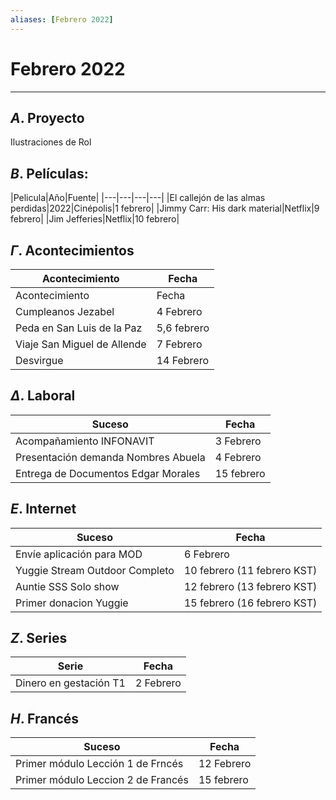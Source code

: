 ```yaml
---
aliases: [Febrero 2022]
---
```


# Febrero 2022
---


##  $A$. Proyecto
Ilustraciones de Rol

## $B$. Películas:
|Pelicula|Año|Fuente|
|---|---|---|---|
|El callejón de las almas perdidas|2022|Cinépolis|1 febrero|
|Jimmy Carr: His dark material|Netflix|9 febrero|
|Jim Jefferies|Netflix|10 febrero|

## $\Gamma$. Acontecimientos
|Acontecimiento|Fecha|
|---|---|
|Acontecimiento|Fecha|
|Cumpleanos Jezabel|4 Febrero|
|Peda en San Luis de la Paz|5,6 febrero|
|Viaje San Miguel de Allende|7 Febrero|
|Desvirgue|14 Febrero|

## $\Delta$. Laboral
|Suceso|Fecha|
|---|---|
|Acompañamiento INFONAVIT|3 Febrero|
|Presentación demanda Nombres Abuela|4 Febrero|
|Entrega de Documentos Edgar Morales|15 febrero|

## $E$. Internet
|Suceso|Fecha|
|---|---|
|Envíe aplicación para MOD|6 Febrero|
|Yuggie Stream Outdoor Completo|10 febrero (11 febrero KST)|
|Auntie SSS Solo show|12 febrero (13 febrero KST)|
|Primer donacion Yuggie|15 febrero (16 febrero KST)|

## $Z$. Series
|Serie|Fecha|
|---|---|
|Dinero en gestación T1|2 Febrero|

## $H$. Francés
|Suceso|Fecha|
|---|---|
|Primer módulo Lección 1 de Frncés|12 Febrero|
|Primer módulo Leccion 2 de Francés|15 febrero|
